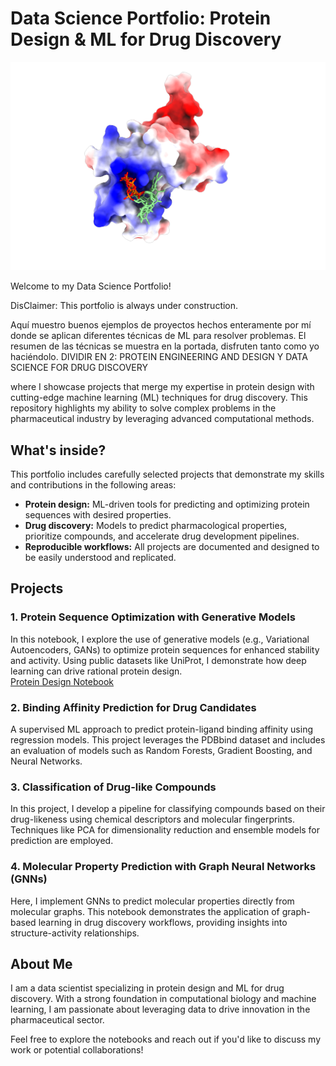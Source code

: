 # Data Science Portfolio: Protein Design & ML for Drug Discovery  

![Imagen](Images/docking.png)

Welcome to my Data Science Portfolio!

DisClaimer: This portfolio is always under construction.  

Aquí muestro buenos ejemplos de proyectos hechos enteramente por mí donde se aplican diferentes técnicas de ML para resolver problemas. El resumen de las técnicas se muestra en la portada, disfruten tanto como yo haciéndolo. 
DIVIDIR EN 2: PROTEIN ENGINEERING AND DESIGN Y DATA SCIENCE FOR DRUG DISCOVERY

where I showcase projects that merge my expertise in protein design with cutting-edge machine learning (ML) techniques for drug discovery. This repository highlights my ability to solve complex problems in the pharmaceutical industry by leveraging advanced computational methods.  

## What's inside?  

This portfolio includes carefully selected projects that demonstrate my skills and contributions in the following areas:  
- **Protein design:** ML-driven tools for predicting and optimizing protein sequences with desired properties.  
- **Drug discovery:** Models to predict pharmacological properties, prioritize compounds, and accelerate drug development pipelines.  
- **Reproducible workflows:** All projects are documented and designed to be easily understood and replicated.  

## Projects  

### 1. **Protein Sequence Optimization with Generative Models**  

In this notebook, I explore the use of generative models (e.g., Variational Autoencoders, GANs) to optimize protein sequences for enhanced stability and activity. Using public datasets like UniProt, I demonstrate how deep learning can drive rational protein design.  
[Protein Design Notebook](Notebooks/protein_design.ipynb)

### 2. **Binding Affinity Prediction for Drug Candidates**  
A supervised ML approach to predict protein-ligand binding affinity using regression models. This project leverages the PDBbind dataset and includes an evaluation of models such as Random Forests, Gradient Boosting, and Neural Networks.  

### 3. **Classification of Drug-like Compounds**  
In this project, I develop a pipeline for classifying compounds based on their drug-likeness using chemical descriptors and molecular fingerprints. Techniques like PCA for dimensionality reduction and ensemble models for prediction are employed.  

### 4. **Molecular Property Prediction with Graph Neural Networks (GNNs)**  
Here, I implement GNNs to predict molecular properties directly from molecular graphs. This notebook demonstrates the application of graph-based learning in drug discovery workflows, providing insights into structure-activity relationships.  

## About Me  

I am a data scientist specializing in protein design and ML for drug discovery. With a strong foundation in computational biology and machine learning, I am passionate about leveraging data to drive innovation in the pharmaceutical sector.  

Feel free to explore the notebooks and reach out if you'd like to discuss my work or potential collaborations!  
